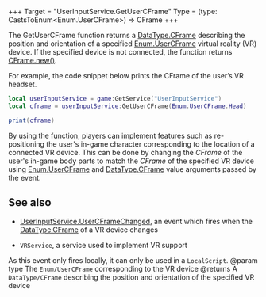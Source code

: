 +++
Target = "UserInputService.GetUserCFrame"
Type = (type: CastsToEnum<Enum.UserCFrame>) => CFrame
+++

The GetUserCFrame function returns a [DataType.CFrame](https://developer.roblox.com/search#stq=CFrame) describing the position and orientation of a specified [Enum.UserCFrame](https://developer.roblox.com/search#stq=UserCFrame) virtual reality (VR) device. If the specified device is not connected, the function returns [CFrame.new()](https://developer.roblox.com/search#stq=CFrame).For example, the code snippet below prints the CFrame of the user’s VR headset.```lualocal userInputService = game:GetService("UserInputService")local cframe = userInputService:GetUserCFrame(Enum.UserCFrame.Head)print(cframe)```By using the function, players can implement features such as re-positioning the user's in-game character corresponding to the location of a connected VR device. This can be done by changing the *CFrame* of the user's in-game body parts to match the *CFrame* of the specified VR device using [Enum.UserCFrame](https://developer.roblox.com/search#stq=UserCFrame) and [DataType.CFrame](https://developer.roblox.com/search#stq=CFrame) value arguments passed by the event.## See also - [UserInputService.UserCFrameChanged](https://developer.roblox.com/api-reference/event/UserInputService/UserCFrameChanged), an event which fires when the [DataType.CFrame](https://developer.roblox.com/search#stq=CFrame) of a VR device changes - `VRService`, a service used to implement VR supportAs this event only fires locally, it can only be used in a `LocalScript`.@param type The `Enum/UserCFrame` corresponding to the VR device@returns A `DataType/CFrame` describing the position and orientation of the specified VR device